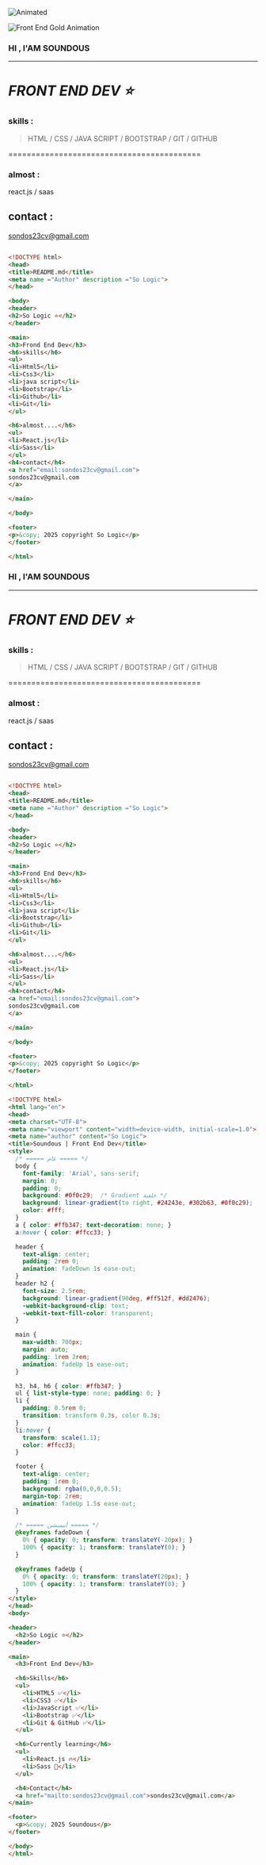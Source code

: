 ![Animated](https://media.giphy.com/media/3o7aD2saalBwwftBIY/giphy.gif)

![Front End Gold Animation](https://media.giphy.com/media/YOUR_GIF_LINK_HERE/giphy.gif)

### HI , I'AM SOUNDOUS 
---

***FRONT END DEV ⭐️***
===
### skills :

> HTML / CSS / JAVA SCRIPT / BOOTSTRAP / GIT / GITHUB

==========================================
### almost : 
react.js / saas

## contact : 
sondos23cv@gmail.com 


```html

<!DOCTYPE html>
<head>
<title>README.md</title>
<meta name ="Author" description ="So Logic">
</head>

<body>
<header>
<h2>So Logic ⭐️</h2>
</header>

<main>
<h3>Frond End Dev</h3>
<h6>skills</h6>
<ul>
<li>Html5</li>
<li>Css3</li>
<li>java script</li>
<li>Bootstrap</li>
<li>Github</li>
<li>Git</li>
</ul>

<h6>almost....</h6>
<ul>
<li>React.js</li>
<li>Sass</li>
</ul>
<h4>contact</h4>
<a href="email:sondos23cv@gmail.com">
sondos23cv@gmail.com 
</a>

</main>

</body>

<footer>
<p>&copy; 2025 copyright So Logic</p>
</footer>

</html>

```

### HI , I'AM SOUNDOUS 
---

***FRONT END DEV ⭐️***
===
### skills :

> HTML / CSS / JAVA SCRIPT / BOOTSTRAP / GIT / GITHUB

==========================================
### almost : 
react.js / saas

## contact : 
sondos23cv@gmail.com 


```html

<!DOCTYPE html>
<head>
<title>README.md</title>
<meta name ="Author" description ="So Logic">
</head>

<body>
<header>
<h2>So Logic ⭐️</h2>
</header>

<main>
<h3>Frond End Dev</h3>
<h6>skills</h6>
<ul>
<li>Html5</li>
<li>Css3</li>
<li>java script</li>
<li>Bootstrap</li>
<li>Github</li>
<li>Git</li>
</ul>

<h6>almost....</h6>
<ul>
<li>React.js</li>
<li>Sass</li>
</ul>
<h4>contact</h4>
<a href="email:sondos23cv@gmail.com">
sondos23cv@gmail.com 
</a>

</main>

</body>

<footer>
<p>&copy; 2025 copyright So Logic</p>
</footer>

</html>

```
```html
<!DOCTYPE html>
<html lang="en">
<head>
<meta charset="UTF-8">
<meta name="viewport" content="width=device-width, initial-scale=1.0">
<meta name="author" content="So Logic">
<title>Soundous | Front End Dev</title>
<style>
  /* ===== عام ===== */
  body {
    font-family: 'Arial', sans-serif;
    margin: 0;
    padding: 0;
    background: #0f0c29;  /* Gradient خلفية */
    background: linear-gradient(to right, #24243e, #302b63, #0f0c29);
    color: #fff;
  }
  a { color: #ffb347; text-decoration: none; }
  a:hover { color: #ffcc33; }

  header {
    text-align: center;
    padding: 2rem 0;
    animation: fadeDown 1s ease-out;
  }
  header h2 {
    font-size: 2.5rem;
    background: linear-gradient(90deg, #ff512f, #dd2476);
    -webkit-background-clip: text;
    -webkit-text-fill-color: transparent;
  }

  main {
    max-width: 700px;
    margin: auto;
    padding: 1rem 2rem;
    animation: fadeUp 1s ease-out;
  }

  h3, h4, h6 { color: #ffb347; }
  ul { list-style-type: none; padding: 0; }
  li {
    padding: 0.5rem 0;
    transition: transform 0.3s, color 0.3s;
  }
  li:hover {
    transform: scale(1.1);
    color: #ffcc33;
  }

  footer {
    text-align: center;
    padding: 1rem 0;
    background: rgba(0,0,0,0.5);
    margin-top: 2rem;
    animation: fadeUp 1.5s ease-out;
  }

  /* ===== أنيميشن ===== */
  @keyframes fadeDown {
    0% { opacity: 0; transform: translateY(-20px); }
    100% { opacity: 1; transform: translateY(0); }
  }

  @keyframes fadeUp {
    0% { opacity: 0; transform: translateY(20px); }
    100% { opacity: 1; transform: translateY(0); }
  }
</style>
</head>
<body>

<header>
  <h2>So Logic ⭐️</h2>
</header>

<main>
  <h3>Front End Dev</h3>

  <h6>Skills</h6>
  <ul>
    <li>HTML5 ✅</li>
    <li>CSS3 ✅</li>
    <li>JavaScript ✅</li>
    <li>Bootstrap ✅</li>
    <li>Git & GitHub ✅</li>
  </ul>

  <h6>Currently learning</h6>
  <ul>
    <li>React.js 🔥</li>
    <li>Sass 💅</li>
  </ul>

  <h4>Contact</h4>
  <a href="mailto:sondos23cv@gmail.com">sondos23cv@gmail.com</a>
</main>

<footer>
  <p>&copy; 2025 Soundous</p>
</footer>

</body>
</html>

```

